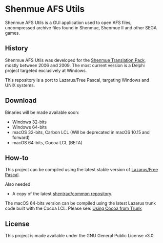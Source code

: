 # Shenmue AFS Utils

Shenmue AFS Utils is a GUI application used to open AFS files, uncompressed archive files found in Shenmue, Shenmue II and other SEGA games.

## History

Shenmue AFS Utils was developed for the [Shenmue Translation Pack](http://shenmuesubs.sourceforge.net/), mostly between 2006 and 2009. The most current version is a Delphi project targeted exclusively at Windows.

This repository is a port to Lazarus/Free Pascal, targeting Windows and UNIX systems.

## Download
Binaries will be made available soon:
- Windows 32-bits
- Windows 64-bits
- macOS 32-bits, Carbon LCL (Will be deprecated in macOS 10.15 and forward)
- macOS 64-bits, Cocoa LCL (BETA)

## How-to

This project can be compiled using the latest stable version of [Lazarus/Free Pascal](http://www.lazarus-ide.org/).

Also needed:
- A copy of the latest [shentrad/common repository](https://github.com/shentrad/common).

The macOS 64-bits version can be compiled using the latest Lazarus trunk code built with the Cocoa LCL. Please see: [Using Cocoa from Trunk](https://macpgmr.github.io/MacXPlatform/UsingCocoaFromTrunk.html)

## License

This project is made available under the GNU General Public License v3.0.
